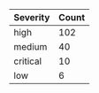 | Severity | Count |
|----------|-------|
| high | 102 |
| medium | 40 |
| critical | 10 |
| low | 6 |
